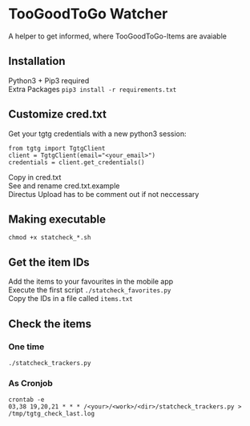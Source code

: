 # TooGoodToGo Watcher  
A helper to get informed, where TooGoodToGo-Items are avaiable  

## Installation  
Python3 + Pip3 required  
Extra Packages `pip3 install -r requirements.txt`    

## Customize cred.txt  
Get your tgtg credentials with a new python3 session:
```
from tgtg import TgtgClient
client = TgtgClient(email="<your_email>")
credentials = client.get_credentials()
```
Copy in cred.txt  
See and rename cred.txt.example  
Directus Upload has to be comment out if not neccessary  

## Making executable  
`chmod +x statcheck_*.sh`  

## Get the item IDs  
Add the items to your favourites in the mobile app  
Execute the first script `./statcheck_favorites.py`  
Copy the IDs in a file called `items.txt`  

## Check the items  
### One time  
`./statcheck_trackers.py`

### As Cronjob  
```
crontab -e  
03,38 19,20,21 * * * /<your>/<work>/<dir>/statcheck_trackers.py > /tmp/tgtg_check_last.log  
```

